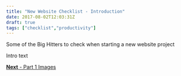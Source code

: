 ```yaml
---
title: "New Website Checklist - Introduction"
date: 2017-08-02T12:03:31Z
draft: true
tags: ["checklist","productivity"]
---
```


Some of the Big Hitters to check when starting a new website project

Intro text

[**Next** - Part 1 Images](/posts/checklist-new-website-images/)